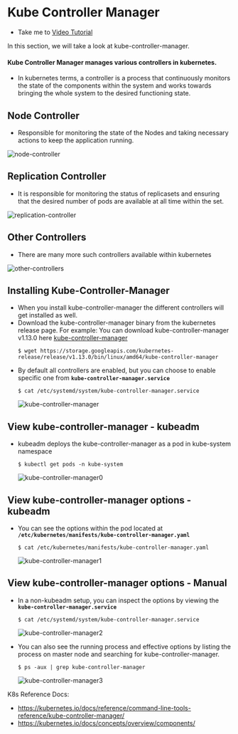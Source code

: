 # Kube Controller Manager

  - Take me to [Video Tutorial](https://kodekloud.com/topic/kube-controller-manager/)
  
In this section, we will take a look at kube-controller-manager.

#### Kube Controller Manager manages various controllers in kubernetes.
- In kubernetes terms, a controller is a process that continuously monitors the state of the components within the system and works towards bringing the whole system to the desired functioning state.

## Node Controller
   - Responsible for monitoring the state of the Nodes and taking necessary actions to keep the application running. 
  
   ![node-controller](node-controller_CKA.PNG)
   
## Replication Controller
   - It is responsible for monitoring the status of replicasets and ensuring that the desired number of pods are available at all time within the set.
   
   ![replication-controller](replication-controller_CKA.PNG)
   
## Other Controllers
   - There are many more such controllers available within kubernetes
     
   ![other-controllers](other-controllers_CKA.PNG)
   
   
  ## Installing Kube-Controller-Manager
  - When you install kube-controller-manager the different controllers will get installed as well.
  - Download the kube-controller-manager binary from the kubernetes release page. For example: You can download kube-controller-manager v1.13.0 here [kube-controller-manager](https://storage.googleapis.com/kubernetes-release/release/v1.13.0/bin/linux/amd64/kube-controller-manager)
    ```
    $ wget https://storage.googleapis.com/kubernetes-release/release/v1.13.0/bin/linux/amd64/kube-controller-manager
    ```
  - By default all controllers are enabled, but you can choose to enable specific one from **`kube-controller-manager.service`**
    ```
    $ cat /etc/systemd/system/kube-controller-manager.service
    ```
    ![kube-controller-manager](kube-controller-manager_CKA.PNG)
    
## View kube-controller-manager - kubeadm
- kubeadm deploys the kube-controller-manager as a pod in kube-system namespace
  ```
  $ kubectl get pods -n kube-system
  ```
  ![kube-controller-manager0](kube-controller-manager0_CKA.PNG)
  
## View kube-controller-manager options - kubeadm
- You can see the options within the pod located at **`/etc/kubernetes/manifests/kube-controller-manager.yaml`**
  ```
  $ cat /etc/kubernetes/manifests/kube-controller-manager.yaml
  ```
  ![kube-controller-manager1](kube-controller-manager1_CKA.PNG)
  
## View kube-controller-manager options - Manual
- In a non-kubeadm setup, you can inspect the options by viewing the **`kube-controller-manager.service`**
  ```
  $ cat /etc/systemd/system/kube-controller-manager.service
  ```
  ![kube-controller-manager2](kube-controller-manager2_CKA.PNG)
  
- You can also see the running process and effective options by listing the process on master node and searching for kube-controller-manager.
  ```
  $ ps -aux | grep kube-controller-manager
  ```
  ![kube-controller-manager3](kube-controller-manager3_CKA.PNG)
  
K8s Reference Docs:
- https://kubernetes.io/docs/reference/command-line-tools-reference/kube-controller-manager/
- https://kubernetes.io/docs/concepts/overview/components/
   
     

